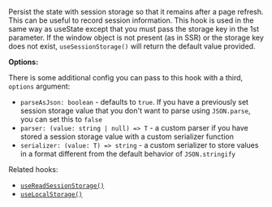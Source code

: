 Persist the state with session storage so that it remains after a page refresh. This can be useful to record session information. This hook is used in the same way as useState except that you must pass the storage key in the 1st parameter. If the window object is not present (as in SSR) or the storage key does not exist, `useSessionStorage()` will return the default value provided.

**Options:**

There is some additional config you can pass to this hook with a third, `options` argument:

- `parseAsJson: boolean` - defaults to `true`. If you have a previously set session storage value that you don't want to parse using `JSON.parse`, you can set this to `false`
- `parser: (value: string | null) => T` - a custom parser if you have stored a session storage value with a custom serializer function
- `serializer: (value: T) => string` - a custom serializer to store values in a format different from the default behavior of `JSON.stringify`

Related hooks:

- [`useReadSessionStorage()`](/react-hook/use-read-session-storage)
- [`useLocalStorage()`](/react-hook/use-local-storage)
